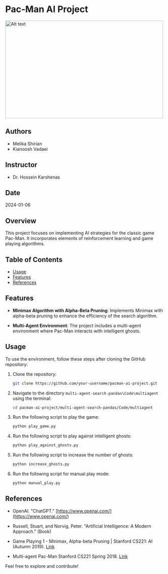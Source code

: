 # Pac-Man AI Project

<img src="https://s31.picofile.com/file/8471267534/Screenshot_2024_01_06_203333.png" alt="Alt text" width="500" height="310">

## Authors

- Melika Shirian
- Kianoosh Vadaei

## Instructor

- Dr. Hossein Karshenas

## Date

2024-01-06

## Overview

This project focuses on implementing AI strategies for the classic game Pac-Man. It incorporates elements of reinforcement learning and game playing algorithms.

## Table of Contents

- [Usage](#usage)
- [Features](#Features)
- [References](#References)

## Features

- **Minimax Algorithm with Alpha-Beta Pruning**: Implements Minimax with alpha-beta pruning to enhance the efficiency of the search algorithm.

- **Multi-Agent Environment**: The project includes a multi-agent environment where Pac-Man interacts with intelligent ghosts.

## Usage

To use the environment, follow these steps after cloning the GitHub repository:

1. Clone the repository:

    ```bash
    git clone https://github.com/your-username/pacman-ai-project.git
    ```

2. Navigate to the directory `multi-agent-search-pandas\Code\multiagent` using the terminal:

    ```bash
    cd pacman-ai-project/multi-agent-search-pandas/Code/multiagent
    ```

3. Run the following script to play the game:

    ```bash
    python play_game.py
    ```

4. Run the following script to play against intelligent ghosts:

    ```bash
    python play_against_ghosts.py
    ```

5. Run the following script to increase the number of ghosts:

    ```bash
    python increase_ghosts.py
    ```

6. Run the following script for manual play mode:

    ```bash
    python manual_play.py
    ```

## References

- OpenAI. "ChatGPT." [https://www.openai.com/](https://www.openai.com/)

- Russell, Stuart, and Norvig, Peter. "Artificial Intelligence: A Modern Approach." (Book)

- Game Playing 1 - Minimax, Alpha-beta Pruning | Stanford CS221: AI (Autumn 2019). [Link](https://www.youtube.com/watch?v=3pU-Hrz_xy4&t=4317s)

- Multi-agent Pac-Man Stanford CS221 Spring 2018. [Link](https://web.stanford.edu/class/archive/cs/cs221/cs221.1186/assignments/pacman/index.html)

Feel free to explore and contribute!

